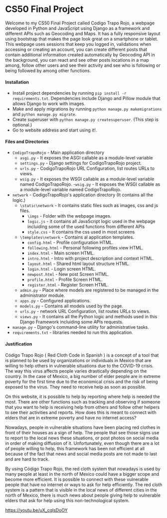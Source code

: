 # CS50 Final Project #
Welcome to my CS50 Final Project called Codigo Trapo Rojo, a webpage developed in Python and JavaScript using Django as a framework and different APIs such as Geocoding and Maps. It has a fully responsive layout using bootstrap that makes the page look great on a smartphone or tablet. This webpage uses sessions that keep you logged in, validations when accessing or creating an account, you can create different posts that contain additional information created automatically by Geocoding API in the background, you can react and see other posts locations in a map among, follow other users and see their activity and see who is following or being followed by among other functions.

#### Installation
  - Install project dependencies by running `pip install -r requirements.txt`. Dependencies include Django and Pillow module that allows Django to work with images.
  - Make and apply migrations by running `python manage.py makemigrations` and `python manage.py migrate`.
  - Create superuser with `python manage.py createsuperuser`. (This step is optional.)
  - Go to website address and start using it!.
  
#### Files and Directories
- `CodigoTrapoRojo` - Main application directory
   - `asgi.py` - It exposes the ASGI callable as a module-level variable
   - `settings.py` - Django settings for CodigoTrapoRojo project.
   - `urls.py` - CodigoTrapoRojo URL Configuration, list routes URLs to views.
   - `wsig.py` - It exposes the WSGI callable as a module-level variable named CodigoTrapoRojo.
   -`wsig.py` - It exposes the WSGI callable as a module-level variable named CodigoTrapoRojo.
- `network` - CodigoTrapoRojo's application directory (It contains all the logic.)
   - `\static\network` - It contains static files such as images, css and js files.
      - `\imgs` - Folder with the webpage images.
      - `logic.js` - it contains all JavaScript logic used in the webpage incluiding some of the used functions from different APIs
      - `style.css` - It contains the css used in most screens
   - `\templates\network` - Contains al application templates.
      - `config.html` - Profile configuration HTML.
      - `following.html` - Personal following profiles view HTML.
      - `index.html` - Main screen HTML.
      - `intro.html` - Intro with project description and context HTML.
      - `layout.html` - Shared html layout structure HTML.
      - `login.html` - Login screen HTML.
      - `newpost.html` - New post Screen HTML.
      - `profile.html` - Profile Screen HTML.
      - `register.html` - Register Screen HTML.
   - `admin.py` - Place where models are registered to be managed in the administrator module.
   - `apps.py` - Configured applications.
   - `models.py` - Contains all models used by the page.
   - `urls.py` - network URL Configuration, list routes URLs to views.
   - `views.py` - It contains all the Python logic and methods used in this Django Framework incluiding some APIs requests.
- `manage.py` - Django's command-line utility for administrative tasks.
- `requirements.txt` - libraries needed to run this application.
   

#### Justification
Código Trapo Rojo ( Red Cloth Code in Spanish ) is a concept of a tool that is planned to be used by organizations or individuals in Mexico that are willing to help others in vulnerable situations due to the COVID-19 crisis. The way this virus affects people varies drastically depending on the country. In the case of Mexico, a big number of elder people are in extreme poverty for the first time due to the economical crisis and the risk of being exposed to the virus. They need to receive help as soon as possible.

On this website, it is possible to help by reporting where help is needed the most. There are other functions such as tracking and observing if someone that you want to help is receiving help from others and follow other helpers to see their activities and reports. How does this is meant to connect with elders that are in extreme poverty and have no internet access?

Nowadays, people in vulnerable situations have been placing red clothes in front of their houses as a sign of help. The people that see those signs use to report to the local news these situations, or post photos on social media in order of making diffusion of it. Unfortunately, even though there are a lot of people willing to help, this framework has been not efficient at all because of the fact that news and social media posts are not made to last and are hard to track.

By using Código Trapo Rojo, the red cloth system that nowadays is used by many people at least in the north of Mexico could have a bigger scope and become more efficient. It is possible to connect with these vulnerable people that have no internet or ways to ask for help efficiently. The red cloth system is a pattern that is visible in the local news of different cities in the north of Mexico, there is much news about people giving help to vulnerable elders that ask for help using this non-technological system. 

https://youtu.be/uX_cqlsDoOY